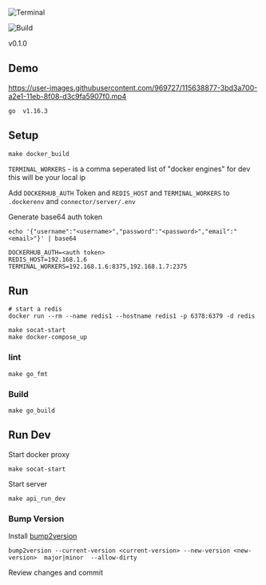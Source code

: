 

![Terminal](docs/terminal.png)

![Build](https://github.com/dojo-modeling/terminal/workflows/Build/badge.svg)

v0.1.0


## Demo

https://user-images.githubusercontent.com/969727/115638877-3bd3a700-a2e1-11eb-8f08-d3c9fa5907f0.mp4

```
go  v1.16.3
```


## Setup
```
make docker_build
```

`TERMINAL_WORKERS` - is a comma seperated list of "docker engines" for dev this will be your local ip

Add `DOCKERHUB_AUTH` Token and `REDIS_HOST` and `TERMINAL_WORKERS` to `.dockerenv` and `connector/server/.env`

Generate base64 auth token
```
echo '{"username":"<username>","password":"<password>","email":"<email>"}' | base64
```

```
DOCKERHUB_AUTH=<auth token>
REDIS_HOST=192.168.1.6
TERMINAL_WORKERS=192.168.1.6:8375,192.168.1.7:2375
```


## Run
```
# start a redis
docker run --rm --name redis1 --hostname redis1 -p 6378:6379 -d redis

make socat-start
make docker-compose_up
```

### lint
```
make go_fmt
```

### Build
```
make go_build
```


## Run Dev

Start docker proxy
```
make socat-start
```

Start server
```
make api_run_dev
```

### Bump Version

Install [bump2version](https://github.com/c4urself/bump2version)

```
bump2version --current-version <current-version> --new-version <new-version>  major|minor  --allow-dirty
```

Review changes and commit
